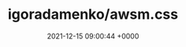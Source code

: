 ---
title: "igoradamenko/awsm.css"
link: "https://github.com/igoradamenko/awsm.css"
date: "2021-12-15 09:00:44 +0000"
description: "Simple CSS library for semantic HTML markup"
category: "github"
---